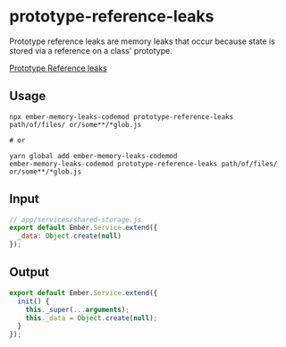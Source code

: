 # prototype-reference-leaks
Prototype reference leaks are memory leaks that occur because state is stored via a reference on a class' prototype.

[Prototype Reference leaks](https://github.com/ember-best-practices/memory-leak-examples/blob/master/exercises/exercise-1.md)


## Usage

```
npx ember-memory-leaks-codemod prototype-reference-leaks path/of/files/ or/some**/*glob.js

# or

yarn global add ember-memory-leaks-codemod
ember-memory-leaks-codemod prototype-reference-leaks path/of/files/ or/some**/*glob.js
```

## Input 

```js
// app/services/shared-storage.js
export default Ember.Service.extend({
  _data: Object.create(null)
});

```

## Output

```js
export default Ember.Service.extend({
  init() {
    this._super(...arguments);
    this._data = Object.create(null);
  }
});
```

